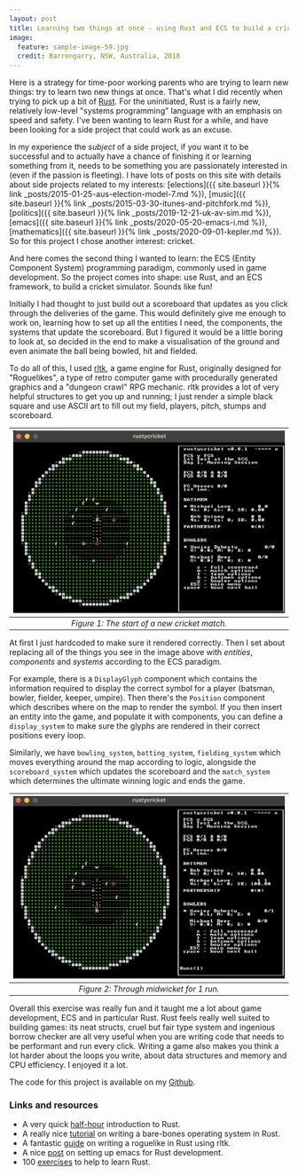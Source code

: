 ```yaml
---
layout: post
title: Learning two things at once - using Rust and ECS to build a cricket simulator
image:
  feature: sample-image-59.jpg
  credit: Barrengarry, NSW, Australia, 2018
---
```


Here is a strategy for time-poor working parents who are trying to learn new things: try to learn two new things at once. That's what I did recently when trying to pick up a bit of [Rust](https://www.rust-lang.org). For the uninitiated, Rust is a fairly new, relatively low-level "systems programming" language with an emphasis on speed and safety. I've been wanting to learn Rust for a while, and have been looking for a side project that could work as an excuse. 

In my experience the *subject* of a side project, if you want it to be successful and to actually have a chance of finishing it or learning something from it, needs to be something you are passionately interested in (even if the passion is fleeting). I have lots of posts on this site with details about side projects related to my interests: [elections]({{ site.baseurl }}{% link _posts/2015-01-25-aus-election-model-7.md %}), [music]({{ site.baseurl }}{% link _posts/2015-03-30-itunes-and-pitchfork.md %}), [politics]({{ site.baseurl }}{% link _posts/2019-12-21-uk-av-sim.md %}), [emacs]({{ site.baseurl }}{% link _posts/2020-05-20-emacs-i.md %}), [mathematics]({{ site.baseurl }}{% link _posts/2020-09-01-kepler.md %}). So for this project I chose another interest: cricket. 

And here comes the second thing I wanted to learn: the ECS (Entity Component System) programming paradigm, commonly used in game development. So the project comes into shape: use Rust, and an ECS framework, to build a cricket simulator. Sounds like fun!

Initially I had thought to just build out a scoreboard that updates as you click through the deliveries of the game. This would definitely give me enough to work on, learning how to set up all the entities I need, the components, the systems that update the scoreboard. But I figured it would be a little boring to look at, so decided in the end to make a visualisation of the ground and even animate the ball being bowled, hit and fielded. 

To do all of this, I used [rltk](https://github.com/amethyst/bracket-lib), a game engine for Rust, originally designed for "Roguelikes", a type of retro computer game with procedurally generated graphics and a "dungeon crawl" RPG mechanic. rltk provides a lot of very helpful structures to get you up and running; I just render a simple black square and use ASCII art to fill out my field, players, pitch, stumps and scoreboard. 

| ![Cricket sim](/assets/cricket-sim.png) |
|:--:|
| *Figure 1: The start of a new cricket match.* |

At first I just hardcoded to make sure it rendered correctly. Then I set about replacing all of the things you see in the image above with *entities*, *components* and *systems* according to the ECS paradigm. 

For example, there is a `DisplayGlyph` component which contains the information required to display the correct symbol for a player (batsman, bowler, fielder, keeper, umpire). Then there's the `Position` component which describes where on the map to render the symbol. If you then insert an entity into the game, and populate it with components, you can define a `display_system` to make sure the glyphs are rendered in their correct positions every loop. 

Similarly, we have `bowling_system`, `batting_system`, `fielding_system` which moves everything around the map according to logic, alongside the `scoreboard_system` which updates the scoreboard and the `match_system` which determines the ultimate winning logic and ends the game. 

| ![Cricket sim 1](/assets/cricket-sim-2.png) |
|:--:|
| *Figure 2: Through midwicket for 1 run.* |

Overall this exercise was really fun and it taught me a lot about game development, ECS and in particular Rust. Rust feels really well suited to building games: its neat structs, cruel but fair type system and ingenious borrow checker are all very useful when you are writing code that needs to be performant and run every click. Writing a game also makes you think a lot harder about the loops you write, about data structures and memory and CPU efficiency. I enjoyed it a lot. 

The code for this project is available on my [Github](https://github.com/clintonboys/rustycricket). 

### Links and resources

- A very quick [half-hour](https://fasterthanli.me/articles/a-half-hour-to-learn-rust) introduction to Rust. 
- A really nice [tutorial](https://os.phil-opp.com/) on writing a bare-bones operating system in Rust. 
- A fantastic [guide](https://bfnightly.bracketproductions.com/chapter_1.html) on writing a roguelike in Rust using rltk. 
- A nice [post](https://robert.kra.hn/posts/rust-emacs-setup/) on setting up emacs for Rust development.
- 100 [exercises](https://rust-exercises.com) to help to learn Rust. 

